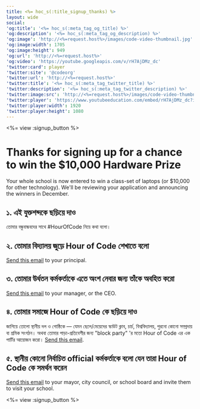```yaml
---
title: <%= hoc_s(:title_signup_thanks) %>
layout: wide
social:
'og:title': '<%= hoc_s(:meta_tag_og_title) %>'
'og:description': '<%= hoc_s(:meta_tag_og_description) %>'
'og:image': 'http://<%=request.host%>/images/code-video-thumbnail.jpg'
'og:image:width': 1705
'og:image:height': 949
'og:url': 'http://<%=request.host%>'
'og:video': 'https://youtube.googleapis.com/v/rH7AjDMz_dc'
'twitter:card': player
'twitter:site': '@codeorg'
'twitter:url': 'http://<%=request.host%>'
'twitter:title': '<%= hoc_s(:meta_tag_twitter_title) %>'
'twitter:description': '<%= hoc_s(:meta_tag_twitter_description) %>'
'twitter:image:src': 'http://<%=request.host%>/images/code-video-thumbnail.jpg'
'twitter:player': 'https://www.youtubeeducation.com/embed/rH7AjDMz_dc?iv_load_policy=3&rel=0&autohide=1&showinfo=0'
'twitter:player:width': 1920
'twitter:player:height': 1080
---
```


<%= view :signup_button %>

# Thanks for signing up for a chance to win the $10,000 Hardware Prize

Your whole school is now entered to win a class-set of laptops (or $10,000 for other technology). We'll be reviewing your application and announcing the winners in December.

## ১. এই যুক্তশব্দকে ছড়িয়ে দাও

তোমার বন্ধুবান্ধবদের সাথে #HourOfCode নিয়ে কথা বলো।

## ২. তোমার বিদ্যালয় জুড়ে Hour of Code শেখাতে বলো

[Send this email](<%= resolve_url('/promote/resources#email') %>) to your principal.

## ৩. তোমার উর্ধতন কর্মকর্তাকে এতে অংশ নেবার জন্য তাঁকে অবহিত করো

[Send this email](<%= resolve_url('/promote/resources#email') %>) to your manager, or the CEO.

## ৪. তোমার সমাজে Hour of Code কে ছড়িয়ে দাও

জাগিয়ে তোলো স্থানীয় দল ও গোষ্ঠিকে — যেমন ছেলে/মেয়েদের স্কাউট ক্লাব, চার্চ, বিশ্ববিদ্যালয়, পুরনো কোনো সম্প্রদায় বা শ্রমিক সংগঠন। অথবা তোমার পাড়া-প্রতিবেশীর জন্য "block party" 'র মতো Hour of Code এর এক পার্টির আয়োজন করো। [Send this email](<%= resolve_url('/promote/resources#email') %>).

## ৫. স্থানীয় কোনো নির্বাচিত official কর্মকর্তাকে বলো যেন তারা Hour of Code কে সমর্থন করেন

[Send this email](<%= resolve_url('/promote/resources#politicians') %>) to your mayor, city council, or school board and invite them to visit your school.

<%= view :signup_button %>